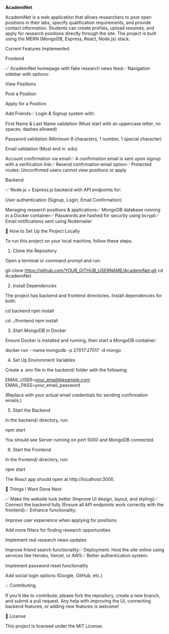 **AcademiNet**

AcademiNet is a web application that allows researchers to post open positions in their labs, specify qualification requirements, and provide contact information. Students can create profiles, upload resumes, and apply for research positions directly through the site. The project is built using the MERN (MongoDB, Express, React, Node.js) stack.

Current Features Implemented

Frontend

✅ AcademiNet homepage with fake research news feed✅ Navigation sidebar with options:

View Positions

Post a Position

Apply for a Position

Add Friends✅ Login & Signup system with:

First Name & Last Name validation (Must start with an uppercase letter, no spaces, dashes allowed)

Password validation (Minimum 8 characters, 1 number, 1 special character)

Email validation (Must end in .edu)

Account confirmation via email✅ A confirmation email is sent upon signup with a verification link✅ Resend confirmation email option✅ Protected routes: Unconfirmed users cannot view positions or apply

Backend

✅ Node.js + Express.js backend with API endpoints for:

User authentication (Signup, Login, Email Confirmation)

Managing research positions & applications✅ MongoDB database running in a Docker container✅ Passwords are hashed for security using bcrypt✅ Email notifications sent using Nodemailer

🚀 How to Set Up the Project Locally

To run this project on your local machine, follow these steps.

1. Clone the Repository

Open a terminal or command prompt and run:

git clone https://github.com/YOUR_GITHUB_USERNAME/AcademiNet.git
cd AcademiNet

2. Install Dependencies

The project has backend and frontend directories. Install dependencies for both:

cd backend
npm install

cd ../frontend
npm install

3. Start MongoDB in Docker

Ensure Docker is installed and running, then start a MongoDB container:

docker run --name mongodb -p 27017:27017 -d mongo

4. Set Up Environment Variables

Create a .env file in the backend/ folder with the following:

EMAIL_USER=your_email@example.com
EMAIL_PASS=your_email_password

(Replace with your actual email credentials for sending confirmation emails.)

5. Start the Backend

In the backend/ directory, run:

npm start

You should see Server running on port 5000 and MongoDB connected.

6. Start the Frontend

In the frontend/ directory, run:

npm start

The React app should open at http://localhost:3000.

📌 Things I Want Done Next

✅ Make the website look better (Improve UI design, layout, and styling)✅ Connect the backend fully (Ensure all API endpoints work correctly with the frontend)✅ Enhance functionality:

Improve user experience when applying for positions

Add more filters for finding research opportunities

Implement real research news updates

Improve friend search functionality✅ Deployment: Host the site online using services like Heroku, Vercel, or AWS✅ Better authentication system:

Implement password reset functionality

Add social login options (Google, GitHub, etc.)

💡 Contributing

If you’d like to contribute, please fork the repository, create a new branch, and submit a pull request. Any help with improving the UI, connecting backend features, or adding new features is welcome!

🔗 License

This project is licensed under the MIT License.

